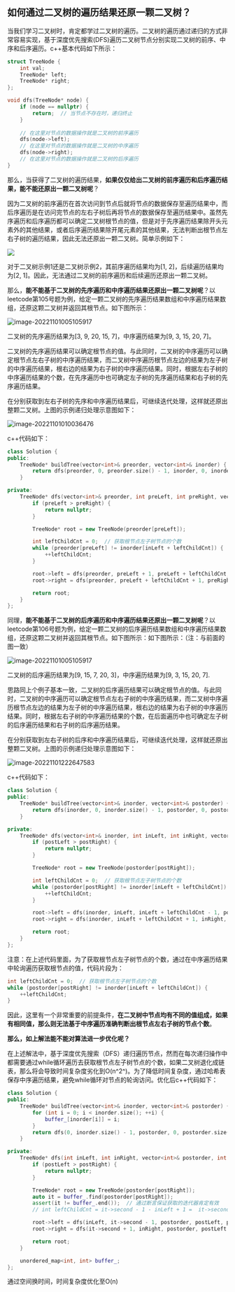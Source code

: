 ## 如何通过二叉树的遍历结果还原一颗二叉树？

当我们学习二叉树时，肯定都学过二叉树的遍历。二叉树的遍历通过递归的方式非常容易实现，基于深度优先搜索(DFS)遍历二叉树节点分别实现二叉树的前序、中序和后序遍历。c++基本代码如下所示：

```c++
struct TreeNode {
	int val;
    TreeNode* left;
    TreeNode* right;
};

void dfs(TreeNode* node) {
    if (node == nullptr) {
		return;  // 当节点不存在时，递归终止
    }
    
    // 在这里对节点的数据操作就是二叉树的前序遍历
    dfs(node->left);
    // 在这里对节点的数据操作就是二叉树的中序遍历
    dfs(node->right);
    // 在这里对节点的数据操作就是二叉树的后序遍历
}
```

那么，当获得了二叉树的遍历结果，**如果仅仅给出二叉树的前序遍历和后序遍历结果，能不能还原出一颗二叉树呢**？

因为二叉树的前序遍历在首次访问到节点后就将节点的数据保存至遍历结果中，而后序遍历是在访问完节点的左右子树后再将节点的数据保存至遍历结果中。虽然先序遍历和后序遍历都可以确定二叉树根节点的值，但是对于先序遍历结果除开头元素外的其他结果，或者后序遍历结果除开尾元素的其他结果，无法判断出根节点左右子树的遍历结果，因此无法还原出一颗二叉树。简单示例如下：

![](二叉树还原.assets/image-20221101004907663.png)

对于二叉树示例1还是二叉树示例2，其前序遍历结果均为[1, 2]，后续遍历结果均为[2, 1]。因此，无法通过二叉树的前序遍历和后续遍历还原出一颗二叉树。

那么，**能不能基于二叉树的先序遍历和中序遍历结果还原出一颗二叉树呢**？以leetcode第105号题为例，给定一颗二叉树的先序遍历结果数组和中序遍历结果数组，还原这颗二叉树并返回其根节点。如下图所示：

![image-20221101005105917](二叉树还原.assets/image-20221101005105917.png)

二叉树的先序遍历结果为[3, 9, 20, 15, 7]，中序遍历结果为[9, 3, 15, 20, 7]。

二叉树的先序遍历结果可以确定根节点的值。与此同时，二叉树的中序遍历可以确定根节点左右子树的中序遍历结果，而二叉树中序遍历根节点左边的结果为左子树的中序遍历结果，根右边的结果为右子树的中序遍历结果。同时，根据左右子树的中序遍历结果的个数，在先序遍历中也可确定左子树的先序遍历结果和右子树的先序遍历结果。

在分别获取到左右子树的先序和中序遍历结果后，可继续迭代处理，这样就还原出整颗二叉树。上图的示例递归处理示意图如下：

![image-20221101010036476](二叉树还原.assets/image-20221101010036476.png)

c++代码如下：

```c++
class Solution {
public:
    TreeNode* buildTree(vector<int>& preorder, vector<int>& inorder) {
        return dfs(preorder, 0, preorder.size() - 1, inorder, 0, inorder.size() - 1);
    }

private:
    TreeNode* dfs(vector<int>& preorder, int preLeft, int preRight, vector<int>& inorder, int inLeft, int inRight) {
        if (preLeft > preRight) {
            return nullptr;
        }

        TreeNode* root = new TreeNode(preorder[preLeft]);

        int leftChildCnt = 0;  // 获取根节点左子树节点的个数
        while (preorder[preLeft] != inorder[inLeft + leftChildCnt]) {
            ++leftChildCnt;
        }

        root->left = dfs(preorder, preLeft + 1, preLeft + leftChildCnt, inorder, inLeft, inLeft + leftChildCnt - 1);
        root->right = dfs(preorder, preLeft + leftChildCnt + 1, preRight, inorder, inLeft + leftChildCnt + 1, inRight);

        return root;
    }
};
```

同理，**能不能基于二叉树的后序遍历和中序遍历结果还原出一颗二叉树呢**？以leetcode第106号题为例，给定一颗二叉树的后序遍历结果数组和中序遍历结果数组，还原这颗二叉树并返回其根节点。如下图所示：如下图所示：（注：与前面的图一致）

![image-20221101005105917](二叉树还原.assets/image-20221101005105917.png)

二叉树的后序遍历结果为[9, 15, 7, 20, 3]，中序遍历结果为[9, 3, 15, 20, 7].

思路同上个例子基本一致，二叉树的后序遍历结果可以确定根节点的值。与此同时，二叉树的中序遍历可以确定根节点左右子树的中序遍历结果，而二叉树中序遍历根节点左边的结果为左子树的中序遍历结果，根右边的结果为右子树的中序遍历结果。同时，根据左右子树的中序遍历结果的个数，在后面遍历中也可确定左子树的后序遍历结果和右子树的后序遍历结果。

在分别获取到左右子树的后序和中序遍历结果后，可继续迭代处理，这样就还原出整颗二叉树。上图的示例递归处理示意图如下：

![image-20221101222647583](二叉树还原.assets/image-20221101222647583.png)

c++代码如下：

```c++
class Solution {
public:
    TreeNode* buildTree(vector<int>& inorder, vector<int>& postorder) {
        return dfs(inorder, 0, inorder.size() - 1, postorder, 0, postorder.size() - 1);
    }

private:
    TreeNode* dfs(vector<int>& inorder, int inLeft, int inRight, vector<int>& postorder, int postLeft, int postRight) {
        if (postLeft > postRight) {
            return nullptr;
        }

        TreeNode* root = new TreeNode(postorder[postRight]);

        int leftChildCnt = 0;  // 获取根节点左子树节点的个数
        while (postorder[postRight] != inorder[inLeft + leftChildCnt]) {
            ++leftChildCnt;
        }

        root->left = dfs(inorder, inLeft, inLeft + leftChildCnt - 1, postorder, postLeft, postLeft + leftChildCnt - 1);
        root->right = dfs(inorder, inLeft + leftChildCnt + 1, inRight, postorder, postLeft + leftChildCnt, postRight - 1);

        return root;
    }
};
```

注意：在上述代码里面，为了获取根节点左子树节点的个数，通过在中序遍历结果中轮询遍历获取根节点的值，代码片段为：

```c++
int leftChildCnt = 0;  // 获取根节点左子树节点的个数
while (postorder[postRight] != inorder[inLeft + leftChildCnt]) {
    ++leftChildCnt;
}
```

因此，这里有一个非常重要的前提条件，**在二叉树中节点均有不同的值组成，如果有相同值，那么则无法基于中序遍历准确判断出根节点左右子树的节点个数**。

**那么，如上解法能不能对算法进一步优化呢？**

在上述解法中，基于深度优先搜索（DFS）递归遍历节点，然而在每次递归操作中都需要通过while循环遍历去获取根节点左子树节点的个数，如果二叉树退化成链表，那么将会导致时间复杂度劣化到O(n^2^)。为了降低时间复杂度，通过哈希表保存中序遍历结果，避免while循环对节点的轮询访问。优化后c++代码如下：

```c++
class Solution {
public:
    TreeNode* buildTree(vector<int>& inorder, vector<int>& postorder) {
        for (int i = 0; i < inorder.size(); ++i) {
            buffer_[inorder[i]] = i;
        }
        return dfs(0, inorder.size() - 1, postorder, 0, postorder.size() - 1);
    }

private:
    TreeNode* dfs(int inLeft, int inRight, vector<int>& postorder, int postLeft, int postRight) {
        if (postLeft > postRight) {
            return nullptr;
        }

        TreeNode* root = new TreeNode(postorder[postRight]);
        auto it = buffer_.find(postorder[postRight]);
        assert(it != buffer_.end());  // 通过断言保证获取的迭代器肯定有效
        // int leftChildCnt = it->second - 1 - inLeft + 1 =  it->second - inLeft, 将leftChildCnt带入运算

        root->left = dfs(inLeft, it->second - 1, postorder, postLeft, postLeft + (it->second - inLeft) - 1);
        root->right = dfs(it->second + 1, inRight, postorder, postLeft + (it->second - inLeft), postRight - 1);

        return root;
    }

    unordered_map<int, int> buffer_;
};
```

通过空间换时间，时间复杂度优化至O(n)













